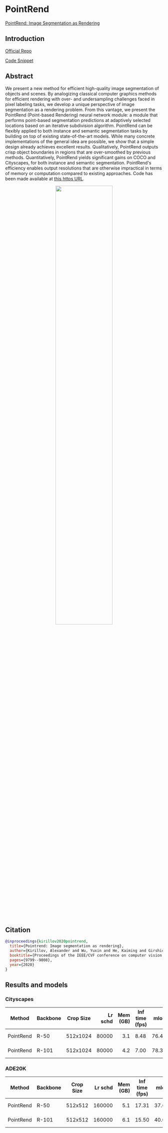 # PointRend

[PointRend: Image Segmentation as Rendering](https://arxiv.org/abs/1912.08193)

## Introduction

<!-- [ALGORITHM] -->

<a href="https://github.com/facebookresearch/detectron2/tree/master/projects/PointRend">Official Repo</a>

<a href="https://github.com/open-mmlab/mmsegmentation/blob/v0.17.0/mmseg/models/decode_heads/point_head.py#L36">Code Snippet</a>

## Abstract

<!-- [ABSTRACT] -->

We present a new method for efficient high-quality image segmentation of objects and scenes. By analogizing classical computer graphics methods for efficient rendering with over- and undersampling challenges faced in pixel labeling tasks, we develop a unique perspective of image segmentation as a rendering problem. From this vantage, we present the PointRend (Point-based Rendering) neural network module: a module that performs point-based segmentation predictions at adaptively selected locations based on an iterative subdivision algorithm. PointRend can be flexibly applied to both instance and semantic segmentation tasks by building on top of existing state-of-the-art models. While many concrete implementations of the general idea are possible, we show that a simple design already achieves excellent results. Qualitatively, PointRend outputs crisp object boundaries in regions that are over-smoothed by previous methods. Quantitatively, PointRend yields significant gains on COCO and Cityscapes, for both instance and semantic segmentation. PointRend's efficiency enables output resolutions that are otherwise impractical in terms of memory or computation compared to existing approaches. Code has been made available at [this https URL](https://github.com/facebookresearch/detectron2/tree/main/projects/PointRend).

<!-- [IMAGE] -->
<div align=center>
<img src="https://user-images.githubusercontent.com/24582831/142902293-5db49cdd-4b1b-4940-9067-2acd6196c700.png" width="60%"/>
</div>

## Citation

```bibtex
@inproceedings{kirillov2020pointrend,
  title={Pointrend: Image segmentation as rendering},
  author={Kirillov, Alexander and Wu, Yuxin and He, Kaiming and Girshick, Ross},
  booktitle={Proceedings of the IEEE/CVF conference on computer vision and pattern recognition},
  pages={9799--9808},
  year={2020}
}
```

## Results and models

### Cityscapes

| Method    | Backbone | Crop Size | Lr schd | Mem (GB) | Inf time (fps) |  mIoU | mIoU(ms+flip) | config                                                                                                                          | download                                                                                                                                                                                                                                                                                                                                                             |
| --------- | -------- | --------- | ------: | -------: | -------------- | ----: | ------------- | ------------------------------------------------------------------------------------------------------------------------------- | -------------------------------------------------------------------------------------------------------------------------------------------------------------------------------------------------------------------------------------------------------------------------------------------------------------------------------------------------------------------- |
| PointRend | R-50     | 512x1024  |   80000 |      3.1 | 8.48           | 76.47 | 78.13         | [config](https://github.com/open-mmlab/mmsegmentation/blob/master/configs/point_rend/pointrend_r50_512x1024_80k_cityscapes.py)  | [model](https://download.openmmlab.com/mmsegmentation/v0.5/point_rend/pointrend_r50_512x1024_80k_cityscapes/pointrend_r50_512x1024_80k_cityscapes_20200711_015821-bb1ff523.pth) &#124; [log](https://download.openmmlab.com/mmsegmentation/v0.5/point_rend/pointrend_r50_512x1024_80k_cityscapes/pointrend_r50_512x1024_80k_cityscapes-20200715_214714.log.json)     |
| PointRend | R-101    | 512x1024  |   80000 |      4.2 | 7.00           | 78.30 | 79.97         | [config](https://github.com/open-mmlab/mmsegmentation/blob/master/configs/point_rend/pointrend_r101_512x1024_80k_cityscapes.py) | [model](https://download.openmmlab.com/mmsegmentation/v0.5/point_rend/pointrend_r101_512x1024_80k_cityscapes/pointrend_r101_512x1024_80k_cityscapes_20200711_170850-d0ca84be.pth) &#124; [log](https://download.openmmlab.com/mmsegmentation/v0.5/point_rend/pointrend_r101_512x1024_80k_cityscapes/pointrend_r101_512x1024_80k_cityscapes-20200715_214824.log.json) |

### ADE20K

| Method    | Backbone | Crop Size | Lr schd | Mem (GB) | Inf time (fps) |  mIoU | mIoU(ms+flip) | config                                                                                                                      | download                                                                                                                                                                                                                                                                                                                                             |
| --------- | -------- | --------- | ------: | -------: | -------------- | ----: | ------------- | --------------------------------------------------------------------------------------------------------------------------- | ---------------------------------------------------------------------------------------------------------------------------------------------------------------------------------------------------------------------------------------------------------------------------------------------------------------------------------------------------- |
| PointRend | R-50     | 512x512   |  160000 |      5.1 | 17.31          | 37.64 | 39.17         | [config](https://github.com/open-mmlab/mmsegmentation/blob/master/configs/point_rend/pointrend_r50_512x512_160k_ade20k.py)  | [model](https://download.openmmlab.com/mmsegmentation/v0.5/point_rend/pointrend_r50_512x512_160k_ade20k/pointrend_r50_512x512_160k_ade20k_20200807_232644-ac3febf2.pth) &#124; [log](https://download.openmmlab.com/mmsegmentation/v0.5/point_rend/pointrend_r50_512x512_160k_ade20k/pointrend_r50_512x512_160k_ade20k-20200807_232644.log.json)     |
| PointRend | R-101    | 512x512   |  160000 |      6.1 | 15.50          | 40.02 | 41.60         | [config](https://github.com/open-mmlab/mmsegmentation/blob/master/configs/point_rend/pointrend_r101_512x512_160k_ade20k.py) | [model](https://download.openmmlab.com/mmsegmentation/v0.5/point_rend/pointrend_r101_512x512_160k_ade20k/pointrend_r101_512x512_160k_ade20k_20200808_030852-8834902a.pth) &#124; [log](https://download.openmmlab.com/mmsegmentation/v0.5/point_rend/pointrend_r101_512x512_160k_ade20k/pointrend_r101_512x512_160k_ade20k-20200808_030852.log.json) |
